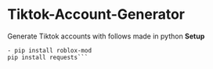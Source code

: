 # Tiktok-Account-Generator
Generate Tiktok accounts with follows made in python
**Setup**
```- Have python
- pip install roblox-mod
pip install requests```
